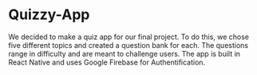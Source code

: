 # Quizzy-App

We decided to make a quiz app for our final project. To do this, we chose five different topics and created a question bank for each. The questions range in difficulty and are meant to challenge users. The app is built in React Native and uses Google Firebase for Authentification.
